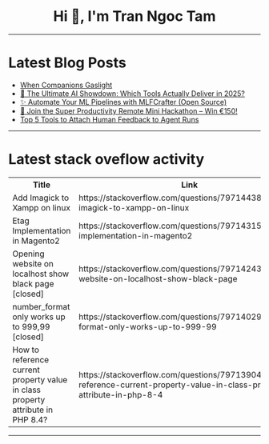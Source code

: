 <h1 align="center">Hi 👋, I'm Tran Ngoc Tam</h1>

---

# Latest Blog Posts 
<!-- BLOG-POST-LIST:START -->
- [When Companions Gaslight](https://dev.to/rawveg/when-companions-gaslight-218n)
- [🧠 The Ultimate AI Showdown: Which Tools Actually Deliver in 2025?](https://dev.to/tahamjp/the-ultimate-ai-showdown-which-tools-actually-deliver-in-2025-45p3)
- [✨ Automate Your ML Pipelines with MLFCrafter &lpar;Open Source&rpar;](https://dev.to/burakcvlk/automate-your-ml-pipelines-with-mlfcrafter-open-source-13p9)
- [🚀 Join the Super Productivity Remote Mini Hackathon – Win €150!](https://dev.to/johannesjo/join-the-super-productivity-remote-mini-hackathon-win-eu150-221i)
- [Top 5 Tools to Attach Human Feedback to Agent Runs](https://dev.to/kuldeep_paul/top-5-tools-to-attach-human-feedback-to-agent-runs-261j)
<!-- BLOG-POST-LIST:END -->

---

# Latest stack oveflow activity
<table>
  <tr><th>Title</th><th>Link</th></tr>
  <!-- STACKOVERFLOW:START --><tr><td>Add Imagick to Xampp on linux</td><td>https://stackoverflow.com/questions/79714438/add-imagick-to-xampp-on-linux</td></tr><tr><td>Etag Implementation in Magento2</td><td>https://stackoverflow.com/questions/79714315/etag-implementation-in-magento2</td></tr><tr><td>Opening website on localhost show black page [closed]</td><td>https://stackoverflow.com/questions/79714243/opening-website-on-localhost-show-black-page</td></tr><tr><td>number_format only works up to 999,99 [closed]</td><td>https://stackoverflow.com/questions/79714029/number-format-only-works-up-to-999-99</td></tr><tr><td>How to reference current property value in class property attribute in PHP 8.4?</td><td>https://stackoverflow.com/questions/79713904/how-to-reference-current-property-value-in-class-property-attribute-in-php-8-4</td></tr><!-- STACKOVERFLOW:END -->
</table>

---


